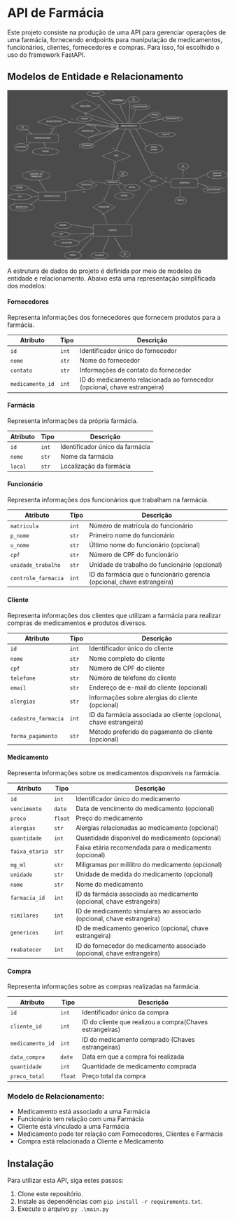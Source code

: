 # API de Farmácia

Este projeto consiste na produção de uma API para gerenciar operações de uma farmácia, fornecendo endpoints para manipulação de medicamentos, funcionários, clientes, fornecedores e compras. Para isso, foi escolhido o uso do framework FastAPI.

## Modelos de Entidade e Relacionamento
![Modelo ER](./images/modelo_ER.svg)

A estrutura de dados do projeto é definida por meio de modelos de entidade e relacionamento. Abaixo está uma representação simplificada dos modelos:

#### Fornecedores

Representa informações dos fornecedores que fornecem produtos para a farmácia.

| Atributo       | Tipo     | Descrição                                               |
| -------------- | -------- | ------------------------------------------------------- |
| `id`           | `int`    | Identificador único do fornecedor                        |
| `nome`         | `str`    | Nome do fornecedor                                      |
| `contato`      | `str`    | Informações de contato do fornecedor                     |
| `medicamento_id`  | `int`    | ID do medicamento relacionada ao fornecedor (opcional, chave estrangeira) |

#### Farmácia

Representa informações da própria farmácia.

| Atributo   | Tipo     | Descrição                         |
| ---------- | -------- | --------------------------------- |
| `id`       | `int`    | Identificador único da farmácia   |
| `nome`     | `str`    | Nome da farmácia                  |
| `local`    | `str`    | Localização da farmácia           |

#### Funcionário

Representa informações dos funcionários que trabalham na farmácia.

| Atributo            | Tipo     | Descrição                                               |
| ------------------- | -------- | ------------------------------------------------------- |
| `matricula`         | `int`    | Número de matrícula do funcionário                       |
| `p_nome`            | `str`    | Primeiro nome do funcionário                             |
| `u_nome`            | `str`    | Último nome do funcionário (opcional)                    |
| `cpf`               | `str`    | Número de CPF do funcionário                             |
| `unidade_trabalho`  | `str`    | Unidade de trabalho do funcionário (opcional)            |
| `controle_farmacia` | `int`    | ID da farmácia que o funcionário gerencia (opcional, chave estrangeira) |

#### Cliente

Representa informações dos clientes que utilizam a farmácia para realizar compras de medicamentos e produtos diversos.

| Atributo            | Tipo     | Descrição                                             |
| ------------------- | -------- | ----------------------------------------------------- |
| `id`                | `int`    | Identificador único do cliente                         |
| `nome`              | `str`    | Nome completo do cliente                               |
| `cpf`               | `str`    | Número de CPF do cliente                              |
| `telefone`          | `str`    | Número de telefone do cliente                         |
| `email`             | `str`    | Endereço de e-mail do cliente (opcional)               |
| `alergias`          | `str`    | Informações sobre alergias do cliente (opcional)       |
| `cadastro_farmacia` | `int`    | ID da farmácia associada ao cliente (opcional, chave estrangeira) |
| `forma_pagamento`   | `str`    | Método preferido de pagamento do cliente (opcional)    |

#### Medicamento

Representa informações sobre os medicamentos disponíveis na farmácia.

| Atributo          | Tipo     | Descrição                                             |
| ----------------- | -------- | ----------------------------------------------------- |
| `id`              | `int`    | Identificador único do medicamento                     |
| `vencimento`      | `date`   | Data de vencimento do medicamento (opcional)           |
| `preco`           | `float`  | Preço do medicamento                                  |
| `alergias`        | `str`    | Alergias relacionadas ao medicamento (opcional)       |
| `quantidade`      | `int`    | Quantidade disponível do medicamento (opcional)        |
| `faixa_etaria`    | `str`    | Faixa etária recomendada para o medicamento (opcional) |
| `mg_ml`           | `str`    | Miligramas por mililitro do medicamento (opcional)    |
| `unidade`         | `str`    | Unidade de medida do medicamento (opcional)            |
| `nome`            | `str`    | Nome do medicamento                                   |
| `farmacia_id`     | `int`    | ID da farmácia associada ao medicamento (opcional, chave estrangeira)     |
| `similares`     | `int`    | ID de medicamento simulares ao associado (opcional, chave estrangeira)     |
| `genericos`     | `int`    | ID de medicamento generico (opcional, chave estrangeira)     |
| `reabatecer`     | `int`    | ID do fornecedor do medicamento associado  (opcional, chave estrangeira)     |

#### Compra

Representa informações sobre as compras realizadas na farmácia.

| Atributo         | Tipo     | Descrição                                   |
| ---------------- | -------- | ------------------------------------------- |
| `id`             | `int`    | Identificador único da compra                |
| `cliente_id`     | `int`    | ID do cliente que realizou a compra(Chaves estrangeiras)          |
| `medicamento_id` | `int`    | ID do medicamento comprado (Chaves estrangeiras)                  |
| `data_compra`    | `date`   | Data em que a compra foi realizada           |
| `quantidade`     | `int`    | Quantidade de medicamento comprada           |
| `preco_total`    | `float`  | Preço total da compra                        |

### Modelo de Relacionamento:

- Medicamento está associado a uma Farmácia
- Funcionário tem relação com uma Farmácia
- Cliente está vinculado a uma Farmácia
- Medicamento pode ter relação com Fornecedores, Clientes e Farmácia
- Compra está relacionada a Cliente e Medicamento

## Instalação

Para utilizar esta API, siga estes passos:

1. Clone este repositório.
2. Instale as dependências com `pip install -r requirements.txt`.
3. Execute o arquivo `py .\main.py`